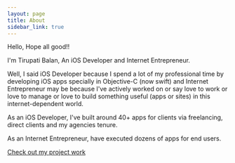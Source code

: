 ```yaml
---
layout: page
title: About
sidebar_link: true
---
```


Hello, Hope all good!!

I'm Tirupati Balan, An iOS Developer and Internet Entrepreneur.

<p class="message">
  Well, I said iOS Developer because I spend a lot of my professional time by developing iOS apps specially in Objective-C (now swift) and Internet Entrepreneur may be because I've actively worked on or say love to work or love to manage or love to build something useful (apps or sites) in this internet-dependent world.
</p>
As an iOS Developer, I've built around 40+ apps for clients via freelancing, direct clients and my agencies tenure.

As an Internet Entrepreneur, have executed dozens of apps for end users.

[Check out my project work](/category/projects)

<!-- <h4>@quickupdate </h4>
> For the right opportunity I am definitely willing to relocate in London, US, Dubai, Thailand (May be nearby beach area) or any suitable country for work if any one of you ready to sponsor my visa. -->

